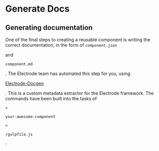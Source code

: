 # Generate Docs

## Generating documentation

One of the final steps to creating a reusable component is writing the correct documentation, in the form of `component.json`

and

`component.md`

. The Electrode team has automated this step for you, using

[Electrode-Docgen](https://github.com/electrode-io/electrode-docgen)

. This is a custom metadata extractor for the Electrode framework. The commands have been built into the tasks of

`<`

`your-awesome-component`

`>`

`/gulpfile.js`

:



